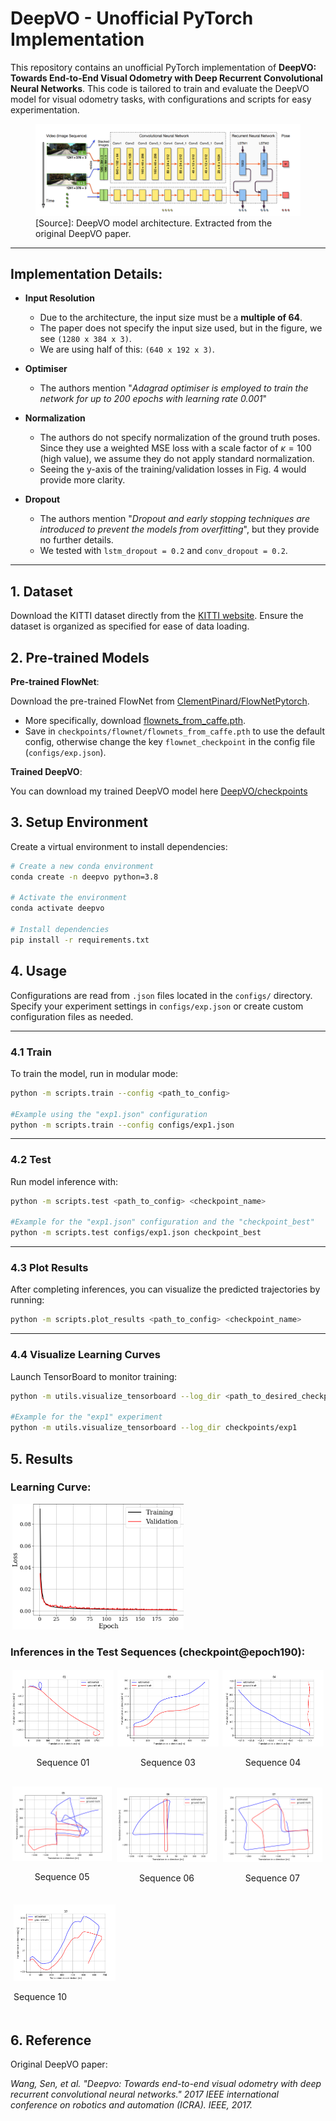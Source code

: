 # DeepVO - Unofficial PyTorch Implementation

This repository contains an unofficial PyTorch implementation of **DeepVO: Towards End-to-End Visual Odometry with Deep Recurrent Convolutional Neural Networks**. This code is tailored to train and evaluate the DeepVO model for visual odometry tasks, with configurations and scripts for easy experimentation.

<figure>
   <img src="deepvo_model.png" alt="DeepVO Model">
   <figcaption>[Source]: DeepVO model architecture. Extracted from the original DeepVO paper.</figcaption>
</figure>

---


## Implementation Details:
- **Input Resolution**
    - Due to the architecture, the input size must be a **multiple of 64**.
    - The paper does not specify the input size used, but in the figure, we see `(1280 x 384 x 3)`.
    - We are using half of this: `(640 x 192 x 3)`.

- **Optimiser**
    - The authors mention "*Adagrad optimiser is employed to train the network for up to 200 epochs with learning rate 0.001*"

- **Normalization**
    - The authors do not specify normalization of the ground truth poses. Since they use a weighted MSE loss with a scale factor of $\kappa=100$ (high value), we assume they do not apply standard normalization.
    - Seeing the y-axis of the training/validation losses in Fig. 4 would provide more clarity.

- **Dropout**
    - The authors mention "*Dropout and early stopping techniques are introduced to prevent the models from overfitting*", but they provide no further details.
    - We tested with `lstm_dropout = 0.2` and `conv_dropout = 0.2`.

---

## 1. Dataset
Download the KITTI dataset directly from the [KITTI website](https://www.cvlibs.net/datasets/kitti/eval_odometry.php). 
Ensure the dataset is organized as specified for ease of data loading.

## 2. Pre-trained Models

**Pre-trained FlowNet**: 

Download the pre-trained FlowNet from [ClementPinard/FlowNetPytorch](https://github.com/ClementPinard/FlowNetPytorch).
- More specifically, download [flownets_from_caffe.pth](https://drive.google.com/drive/folders/16eo3p9dO_vmssxRoZCmWkTpNjKRzJzn5).
- Save in `checkpoints/flownet/flownets_from_caffe.pth` to use the default config, otherwise change the key `flownet_checkpoint` in the config file (`configs/exp.json`).

**Trained DeepVO**: 

You can download my trained DeepVO model here [DeepVO/checkpoints](https://drive.google.com/drive/folders/1IPyVflyvUULq1Cwy-M4Qe25q09k7qROD?usp=sharing)

## 3. Setup Environment

Create a virtual environment to install dependencies:

```bash
# Create a new conda environment
conda create -n deepvo python=3.8

# Activate the environment
conda activate deepvo

# Install dependencies
pip install -r requirements.txt
```

## 4. Usage
Configurations are read from `.json` files located in the `configs/` directory. Specify your experiment settings in `configs/exp.json` or create custom configuration files as needed.

---

### 4.1 Train 

To train the model, run in modular mode:

``` bash
python -m scripts.train --config <path_to_config>

#Example using the "exp1.json" configuration
python -m scripts.train --config configs/exp1.json
```

---

### 4.2 Test

Run model inference with:

```bash
python -m scripts.test <path_to_config> <checkpoint_name>

#Example for the "exp1.json" configuration and the "checkpoint_best"
python -m scripts.test configs/exp1.json checkpoint_best
```

---

### 4.3 Plot Results

After completing inferences, you can visualize the predicted trajectories by running:

```bash
python -m scripts.plot_results <path_to_config> <checkpoint_name>
```

---

### 4.4 Visualize Learning Curves

Launch TensorBoard to monitor training:

```bash
python -m utils.visualize_tensorboard --log_dir <path_to_desired_checkpoint>

#Example for the "exp1" experiment
python -m utils.visualize_tensorboard --log_dir checkpoints/exp1
```

## 5. Results

### Learning Curve:

<div style="flex: 1; margin: 3px; text-align: left;">
    <img src="results/learning_curve.png" width="55%"/>
</div>

### Inferences in the Test Sequences (checkpoint@epoch190):

<div style="display: flex; flex-wrap: wrap; justify-content: space-between;">
    <!-- First Row: 4 Images -->
    <div style="flex: 1; margin: 3px; text-align: center;">
        <img src="results/pred_traj_01.png" width="100%"/>
        <p>Sequence 01</p>
    </div>
    <div style="flex: 1; margin: 3px; text-align: center;">
        <img src="results/pred_traj_03.png" width="100%" />
        <p>Sequence 03</p>
    </div>
    <div style="flex: 1; margin: 3px; text-align: center;">
        <img src="results/pred_traj_04.png" width="100%" />
        <p>Sequence 04</p>
    </div>
</div>

<div style="display: flex; flex-wrap: wrap; justify-content: space-around; margin-top: 10px;">
    <!-- Second Row: 3 Images -->
    <div style="flex: 1; margin: 3px; text-align: center;">
        <img src="results/pred_traj_05.png" width="100%"/>
        <p>Sequence 05</p>
    </div>
    <div style="flex: 1; margin: 5px; text-align: center;">
        <img src="results/pred_traj_06.png" width="100%"/>
        <p>Sequence 06</p>
    </div>
    <div style="flex: 1; margin: 5px; text-align: center;">
        <img src="results/pred_traj_07.png" width="100%"/>
        <p>Sequence 07</p>
    </div>
</div>
<div style="display: flex; flex-wrap: wrap; justify-content: space-around; margin-top: 10px;">
    <div style="flex: 1; margin: 5px; text-align: left;">
        <img src="results/pred_traj_10.png" width="33%" alt="Image 7"/>
        <p>Sequence 10</p>
    </div>
</div>

## 6. Reference

Original DeepVO paper: 

*Wang, Sen, et al. "Deepvo: Towards end-to-end visual odometry with deep recurrent convolutional neural networks." 2017 IEEE international conference on robotics and automation (ICRA). IEEE, 2017.*


